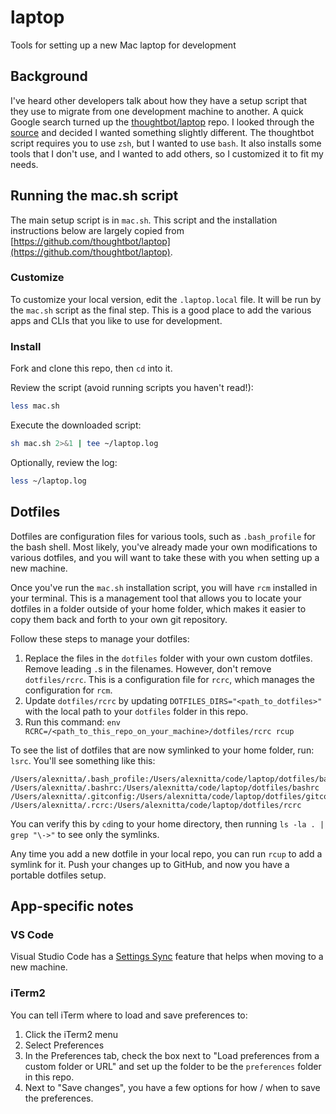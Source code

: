 # laptop

Tools for setting up a new Mac laptop for development

## Background

I've heard other developers talk about how they have a setup script that they use to migrate from one development machine to another. A quick Google search turned up the [thoughtbot/laptop](https://github.com/thoughtbot/laptop) repo. I looked through the [source](https://github.com/thoughtbot/laptop/blob/main/mac) and decided I wanted something slightly different. The thoughtbot script requires you to use `zsh`, but I wanted to use `bash`. It also installs some tools that I don't use, and I wanted to add others, so I customized it to fit my needs.

## Running the mac.sh script

The main setup script is in `mac.sh`. This script and the installation instructions below are largely copied from [https://github.com/thoughtbot/laptop](https://github.com/thoughtbot/laptop).

### Customize

To customize your local version, edit the `.laptop.local` file. It will be run by the `mac.sh` script as the final step. This is a good place to add the various apps and CLIs that you like to use for development.

### Install

Fork and clone this repo, then `cd` into it.

Review the script (avoid running scripts you haven't read!):

```sh
less mac.sh
```

Execute the downloaded script:

```sh
sh mac.sh 2>&1 | tee ~/laptop.log
```

Optionally, review the log:

```sh
less ~/laptop.log
```

## Dotfiles

Dotfiles are configuration files for various tools, such as `.bash_profile` for the bash shell. Most likely, you've already made your own modifications to various dotfiles, and you will want to take these with you when setting up a new machine.

Once you've run the `mac.sh` installation script, you will have `rcm` installed in your terminal. This is a management tool that allows you to locate your dotfiles in a folder outside of your home folder, which makes it easier to copy them back and forth to your own git repository.

Follow these steps to manage your dotfiles:

1. Replace the files in the `dotfiles` folder with your own custom dotfiles. Remove leading `.`s in the filenames. However, don't remove `dotfiles/rcrc`. This is a configuration file for `rcrc`, which manages the configuration for `rcm`.
2. Update `dotfiles/rcrc` by updating `DOTFILES_DIRS="<path_to_dotfiles>"` with the local path to your `dotfiles` folder in this repo.
3. Run this command: `env RCRC=/<path_to_this_repo_on_your_machine>/dotfiles/rcrc rcup`

To see the list of dotfiles that are now symlinked to your home folder, run: `lsrc`. You'll see something like this:

```
/Users/alexnitta/.bash_profile:/Users/alexnitta/code/laptop/dotfiles/bash_profile
/Users/alexnitta/.bashrc:/Users/alexnitta/code/laptop/dotfiles/bashrc
/Users/alexnitta/.gitconfig:/Users/alexnitta/code/laptop/dotfiles/gitconfig
/Users/alexnitta/.rcrc:/Users/alexnitta/code/laptop/dotfiles/rcrc
```

You can verify this by `cd`ing to your home directory, then running `ls -la . | grep "\->"` to see only the symlinks.

Any time you add a new dotfile in your local repo, you can run `rcup` to add a symlink for it. Push your changes up to GitHub, and now you have a portable dotfiles setup.

## App-specific notes

### VS Code

Visual Studio Code has a [Settings Sync](https://code.visualstudio.com/docs/editor/settings-sync) feature that helps when moving to a new machine.

### iTerm2

You can tell iTerm where to load and save preferences to:

1. Click the iTerm2 menu
2. Select Preferences
3. In the Preferences tab, check the box next to "Load preferences from a custom folder or URL" and set up the folder to be the `preferences` folder in this repo.
4. Next to "Save changes", you have a few options for how / when to save the preferences.
